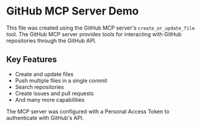 # GitHub MCP Server Demo

This file was created using the GitHub MCP server's `create_or_update_file` tool. The GitHub MCP server provides tools for interacting with GitHub repositories through the GitHub API.

## Key Features

- Create and update files
- Push multiple files in a single commit
- Search repositories
- Create issues and pull requests
- And many more capabilities

The MCP server was configured with a Personal Access Token to authenticate with GitHub's API.